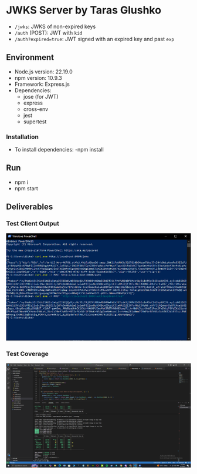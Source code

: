 # JWKS Server by Taras Glushko

- `/jwks`: JWKS of non-expired keys
- `/auth` (POST): JWT with `kid`
- `/auth?expired=true`: JWT signed with an expired key and past `exp`

## Environment
- Node.js version: 22.19.0
- npm version: 10.9.3
- Framework: Express.js
- Dependencies:
  - jose (for JWT)
  - express
  - cross-env
  - jest
  - supertest
### Installation
- To install dependencies:
  -npm install

## Run
- npm i
- npm start

## Deliverables

### Test Client Output
![Test Client](screenshots/test-client.png)

### Test Coverage
![Coverage](screenshots/coverage.png)


